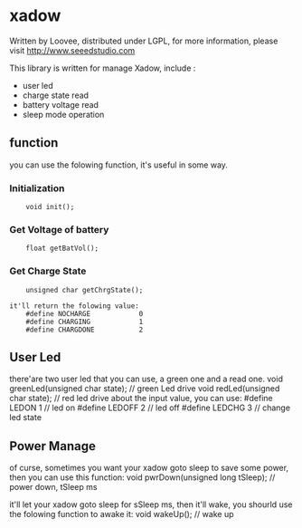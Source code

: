 xadow
================

Written by Loovee, distributed under LGPL, for more information, please visit http://www.seeedstudio.com

This library is written for manage Xadow, include :

* user led
* charge state read
* battery voltage read
* sleep mode operation

function
------------------
you can use the folowing function, it's useful in some way.

### Initialization
		void init();

### Get Voltage of battery
		float getBatVol();

### Get Charge State
		unsigned char getChrgState(); 

	it'll return the folowing value:
		#define NOCHARGE            0
		#define CHARGING            1
		#define CHARGDONE           2
		
## User Led
there'are two user led that you can use, a green one and a read one.
		void greenLed(unsigned char state);			// green Led drive
		void redLed(unsigned char state);   		// red led drive
about the input value, you can use:
		#define LEDON               1               // led on
		#define LEDOFF              2               // led off
		#define LEDCHG              3               // change led state		

## Power Manage
of curse, sometimes you want your xadow goto sleep to save some power, then you can use this function:
		void pwrDown(unsigned long tSleep);                 // power down, tSleep ms

it'll let your xadow goto sleep for sSleep ms, then it'll wake, you shourld use the folowing function to awake it:
		void wakeUp();                                      // wake up

